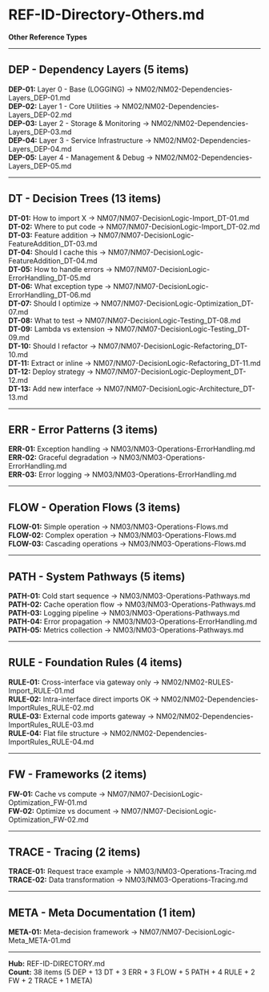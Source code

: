 # REF-ID-Directory-Others.md
**Other Reference Types**

---

## DEP - Dependency Layers (5 items)

**DEP-01:** Layer 0 - Base (LOGGING) → NM02/NM02-Dependencies-Layers_DEP-01.md  
**DEP-02:** Layer 1 - Core Utilities → NM02/NM02-Dependencies-Layers_DEP-02.md  
**DEP-03:** Layer 2 - Storage & Monitoring → NM02/NM02-Dependencies-Layers_DEP-03.md  
**DEP-04:** Layer 3 - Service Infrastructure → NM02/NM02-Dependencies-Layers_DEP-04.md  
**DEP-05:** Layer 4 - Management & Debug → NM02/NM02-Dependencies-Layers_DEP-05.md

---

## DT - Decision Trees (13 items)

**DT-01:** How to import X → NM07/NM07-DecisionLogic-Import_DT-01.md  
**DT-02:** Where to put code → NM07/NM07-DecisionLogic-Import_DT-02.md  
**DT-03:** Feature addition → NM07/NM07-DecisionLogic-FeatureAddition_DT-03.md  
**DT-04:** Should I cache this → NM07/NM07-DecisionLogic-FeatureAddition_DT-04.md  
**DT-05:** How to handle errors → NM07/NM07-DecisionLogic-ErrorHandling_DT-05.md  
**DT-06:** What exception type → NM07/NM07-DecisionLogic-ErrorHandling_DT-06.md  
**DT-07:** Should I optimize → NM07/NM07-DecisionLogic-Optimization_DT-07.md  
**DT-08:** What to test → NM07/NM07-DecisionLogic-Testing_DT-08.md  
**DT-09:** Lambda vs extension → NM07/NM07-DecisionLogic-Testing_DT-09.md  
**DT-10:** Should I refactor → NM07/NM07-DecisionLogic-Refactoring_DT-10.md  
**DT-11:** Extract or inline → NM07/NM07-DecisionLogic-Refactoring_DT-11.md  
**DT-12:** Deploy strategy → NM07/NM07-DecisionLogic-Deployment_DT-12.md  
**DT-13:** Add new interface → NM07/NM07-DecisionLogic-Architecture_DT-13.md

---

## ERR - Error Patterns (3 items)

**ERR-01:** Exception handling → NM03/NM03-Operations-ErrorHandling.md  
**ERR-02:** Graceful degradation → NM03/NM03-Operations-ErrorHandling.md  
**ERR-03:** Error logging → NM03/NM03-Operations-ErrorHandling.md

---

## FLOW - Operation Flows (3 items)

**FLOW-01:** Simple operation → NM03/NM03-Operations-Flows.md  
**FLOW-02:** Complex operation → NM03/NM03-Operations-Flows.md  
**FLOW-03:** Cascading operations → NM03/NM03-Operations-Flows.md

---

## PATH - System Pathways (5 items)

**PATH-01:** Cold start sequence → NM03/NM03-Operations-Pathways.md  
**PATH-02:** Cache operation flow → NM03/NM03-Operations-Pathways.md  
**PATH-03:** Logging pipeline → NM03/NM03-Operations-Pathways.md  
**PATH-04:** Error propagation → NM03/NM03-Operations-ErrorHandling.md  
**PATH-05:** Metrics collection → NM03/NM03-Operations-Pathways.md

---

## RULE - Foundation Rules (4 items)

**RULE-01:** Cross-interface via gateway only → NM02/NM02-RULES-Import_RULE-01.md  
**RULE-02:** Intra-interface direct imports OK → NM02/NM02-Dependencies-ImportRules_RULE-02.md  
**RULE-03:** External code imports gateway → NM02/NM02-Dependencies-ImportRules_RULE-03.md  
**RULE-04:** Flat file structure → NM02/NM02-Dependencies-ImportRules_RULE-04.md

---

## FW - Frameworks (2 items)

**FW-01:** Cache vs compute → NM07/NM07-DecisionLogic-Optimization_FW-01.md  
**FW-02:** Optimize vs document → NM07/NM07-DecisionLogic-Optimization_FW-02.md

---

## TRACE - Tracing (2 items)

**TRACE-01:** Request trace example → NM03/NM03-Operations-Tracing.md  
**TRACE-02:** Data transformation → NM03/NM03-Operations-Tracing.md

---

## META - Meta Documentation (1 item)

**META-01:** Meta-decision framework → NM07/NM07-DecisionLogic-Meta_META-01.md

---

**Hub:** REF-ID-DIRECTORY.md  
**Count:** 38 items (5 DEP + 13 DT + 3 ERR + 3 FLOW + 5 PATH + 4 RULE + 2 FW + 2 TRACE + 1 META)
